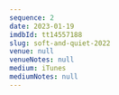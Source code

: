 ```yaml
---
sequence: 2
date: 2023-01-19
imdbId: tt14557188
slug: soft-and-quiet-2022
venue: null
venueNotes: null
medium: iTunes
mediumNotes: null
---
```


